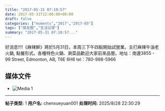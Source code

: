 ```yaml
---
title: "2017-05-31 07:10:57"
date: 2017-05-31T12:00:00+08:00
draft: false
categories: ["moments","2017","2017-05"]
tags: ["朋友圈","生活记录"]
summary: "2017-05-31 07:10:57..."
---
```


好消息‼️‼️《麻辣鮮》將於5月31日，本周三下午四點開始試營業。主打麻辣牛油老火鍋, 點餐形式。各種特色火鍋、涮菜品歡迎大家前來品嘗。地址：南邊3855 - 99 Street, Edmonton, AB, T6E 6H6 tel：780-988-5966

## 媒体文件

- ![Media 1](/Moments/photos/2017-05-31/201705310710570.jpg)

---

**帖子类型:** 1
**用户名:** chenxueyuan001
**处理时间:** 2025/8/28 22:30:29